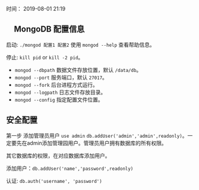 时间： 2019-08-01 21:19



## 　MongoDB 配置信息

启动:  `./mongod 配置1 配置2`  使用 `mongod --help` 查看帮助信息。

停止:  `kill pid` or `kill -2 pid`。

* `mongod --dbpath` 数据文件存放位置，默认 `/data/db`。
* `mongod --port` 服务端口，默认 `27017`。
* `mongod --fork` 后台进程方式运行。
* `mongod --logpath` 日志文件存放目录。
* `mongod --config` 指定配置文件位置。  

## 安全配置

第一步 添加管理员用户 `use admin` `db.addUser('admin','admin',readonly)`。一定要先在admin添加管理园用户。管理员用户拥有数据库的所有权限。

其它数据库的权限，在对应数据库添加用户。

添加用户：`db.addUser('name','password',readonly)`

认证: `db.auth('username', 'password')`